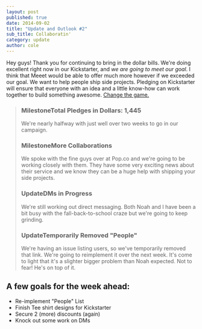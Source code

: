 ```yaml
---
layout: post
published: true
date: 2014-09-02
title: "Update and Outlook #2"
sub_title: Collaboratin'
category: update
author: cole
---
```


Hey guys! Thank you for continuing to bring in the dollar bills. We're doing excellent right now in our Kickstarter, and _we are going to meet our goal_. I think that Meeet would be able to offer much more however if we exceeded our goal. We want to help people ship side projects. Pledging on Kickstarter will ensure that everyone with an idea and a little know-how can work together to build something awesome. [Change the game.](https://twitter.com/intent/tweet?text=Meeet%20by%20Meeet%20Co&via=kickstarter&url=http://kck.st/1kYExFk&original_referer=https://www.kickstarter.com/projects/meeet/meeet-co-finish-your-side-projects-find-your-next)

<blockquote>
<h3><span class="milestone">Milestone</span>Total Pledges in Dollars: 1,445</h3>
We're nearly halfway with just well over two weeks to go in our campaign.
<h3><span class="milestone">Milestone</span>More Collaborations</h3>
We spoke with the fine guys over at Pop.co and we're going to be working closely with them. They have some very exciting news about their service and we know they can be a huge help with shipping your side projects.
<h3><span class="update">Update</span>DMs in Progress</h3>
We're still working out direct messaging. Both Noah and I have been a bit busy with the fall-back-to-school craze but we're going to keep grinding.
<h3><span class="update">Update</span>Temporarily Removed "People"</h3>
We're having an issue listing users, so we've temporarily removed that link. We're going to reimplement it over the next week. It's come to light that it's a slighter bigger problem than Noah expected. Not to fear! He's on top of it.
</blockquote>

## A few goals for the week ahead:

- Re-implement "People" List
- Finish Tee shirt designs for Kickstarter
- Secure 2 (more) discounts (again)
- Knock out some work on DMs

